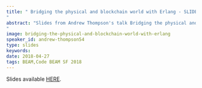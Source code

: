 ```yaml
---
title: " Bridging the physical and blockchain world with Erlang - SLIDES - Code BEAM SF 2018
"
abstract: "Slides from Andrew Thompson's talk Bridging the physical and blockchain world with Erlang - Code BEAM SF 2018
"
image: bridging-the-physical-and-blockchain-world-with-erlang
speaker_id: andrew-thompson54
type: slides
keywords: 
date: 2018-04-27
tags: BEAM,Code BEAM SF 2018
---
```

Slides available <a href="/uploads/media/default/0001/01/f1505d942f5a9c034cf96051e847263e147a8649.pdf" target="_blank">HERE</a>.
